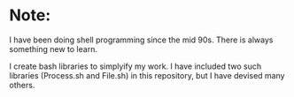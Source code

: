 
Note:
=====

I have been doing shell programming since the mid 90s.
There is always something new to learn.

I create bash libraries to simplyify my work.
I have included two such libraries (Process.sh and File.sh) in this repository,
but I have devised many others.
